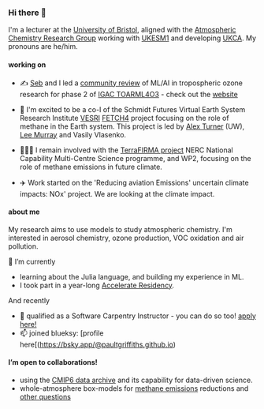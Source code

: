   ### Hi there 👋

I'm a lecturer at the [University of Bristol](https://www.bristol.ac.uk/chemistry/), aligned with the [Atmospheric Chemistry Research Group](https://www.bristol.ac.uk/chemistry/research/acrg/) working with [UKESM1](https://ukesm.ac.uk) and developing [UKCA](https://www.ukca.ac.uk). My pronouns are he/him.

#### working on 
- ✍️ [Seb](https://github.com/shmh40) and I led a [community review](https://egusphere.copernicus.org/preprints/2025/egusphere-2024-3739/) of ML/AI in tropospheric ozone research for phase 2 of [IGAC TOAR](https://igacproject.org/activities/TOAR/TOAR-II)[ML4O3](https://igacproject.org/ml4o3-focus-working-group) - check out the [website](https://github.com/ML4O3/)

- 🥳 I'm excited to be a co-I of the Schmidt Futures Virtual Earth System Research Institute [VESRI](https://www.schmidtfutures.com/our-work/virtual-earth-system-research-institute-vesri/) [FETCH4](https://fetch4.github.io) project focusing on the role of methane in the Earth system.  This project is led by [Alex Turner](https://github.com/alexjturner) (UW), [Lee Murray](https://github.com/ltmurray) and Vasily Vlasenko.
  
- 👨🏻‍💻 I remain involved with the [TerraFIRMA project](https://terrafirma.ac.uk/) NERC National Capability Multi-Centre Science programme, and WP2, focusing on the role of methane emissions in future climate.

- ‍✈️ Work started on the 'Reducing aviation Emissions' uncertain climate impacts: NOx' project. We are looking at the climate impact.

#### about me 

My research aims to use models to study atmospheric chemistry. I'm interested in aerosol chemistry, ozone production, VOC oxidation and air pollution. 

🌱 I’m currently  
- learning about the Julia language, and building my experience in  ML.
- I took part in a year-long [Accelerate Residency](https://www.cst.cam.ac.uk/news/schmidt-data-science-residency-programme).

And recently

- 🥳 qualified as a Software Carpentry Instructor - you can do so too! [apply here!](https://carpentries.org/become-instructor/)
- 📫 joined blueksy: [profile here[(https://bsky.app/@paultgriffiths.github.io)

  
#### I’m open to collaborations!
  - using the [CMIP6 data archive](https://esgf-node.llnl.gov/projects/cmip6/) and its capability for data-driven science.
  - whole-atmosphere box-models for [methane emissions](https://doi.org/10.1029/2019RG000675) reductions and [other questions](https://ncas.ac.uk/scientists-develop-new-method-to-assess-ozone-layer-recovery/)

<!--
**paultgriffiths/paultgriffiths** is a ✨ _special_ ✨ repository because its `README.md` (this file) appears on your GitHub profile.  Here are some ideas to get you started:- ⚡ Fun fact: 
-->
